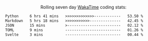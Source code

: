 <p align="center">Rolling seven day <a href="https://wakatime.com/@syrkis"/>WakaTime</a> coding stats:</p>
<!--START_SECTION:waka-->

```txt
Python     6 hrs 41 mins   >>>>>>>>>>>>>------------   53.50 %
Markdown   5 hrs 18 mins   >>>>>>>>>>>--------------   42.45 %
JSON       15 mins         >------------------------   02.12 %
TOML       9 mins          -------------------------   01.26 %
Svelte     3 mins          -------------------------   00.44 %
```

<!--END_SECTION:waka-->
